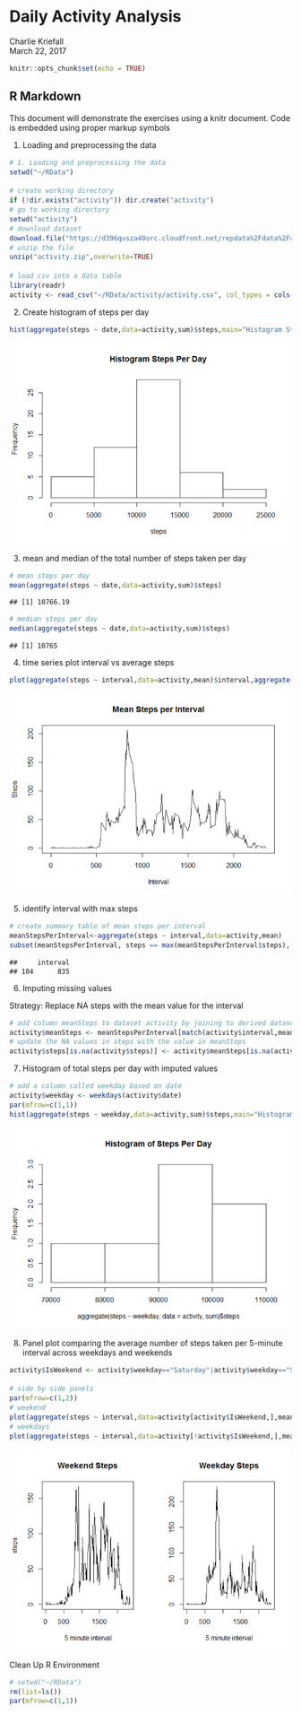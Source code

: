 # Daily Activity Analysis
Charlie Kriefall  
March 22, 2017  


```r
knitr::opts_chunk$set(echo = TRUE)
```

## R Markdown

This document will demonstrate the exercises using a knitr document.
Code is embedded using proper markup symbols

1. Loading and preprocessing the data


```r
# 1. Loading and preprocessing the data
setwd("~/RData")

# create working directory
if (!dir.exists("activity")) dir.create("activity")
# go to working directory
setwd("activity")
# download dataset
download.file("https://d396qusza40orc.cloudfront.net/repdata%2Fdata%2Factivity.zip",destfile="activity.zip")
# unzip the file
unzip("activity.zip",overwrite=TRUE)

# load csv into a data table
library(readr)
activity <- read_csv("~/RData/activity/activity.csv", col_types = cols(date = col_date(format = "%Y-%m-%d")))
```

2. Create histogram of steps per day


```r
hist(aggregate(steps ~ date,data=activity,sum)$steps,main="Histogram Steps Per Day",xlab="steps")
```

![](PA1_template_files/figure-html/unnamed-chunk-2-1.png)<!-- -->

3. mean and median of the total number of steps taken per day


```r
# mean steps per day
mean(aggregate(steps ~ date,data=activity,sum)$steps)
```

```
## [1] 10766.19
```

```r
# median steps per day
median(aggregate(steps ~ date,data=activity,sum)$steps)
```

```
## [1] 10765
```

4. time series plot interval vs average steps


```r
plot(aggregate(steps ~ interval,data=activity,mean)$interval,aggregate(steps ~ interval,data=activity,mean)$steps,type="l",xlab="Interval",ylab="Steps",main="Mean Steps per Interval")
```

![](PA1_template_files/figure-html/unnamed-chunk-4-1.png)<!-- -->

5. identify interval with max steps


```r
# create summary table of mean steps per interval
meanStepsPerInterval<-aggregate(steps ~ interval,data=activity,mean)
subset(meanStepsPerInterval, steps == max(meanStepsPerInterval$steps), select = c(interval))
```

```
##     interval
## 104      835
```

6. Imputing missing values

Strategy: Replace NA steps with the mean value for the interval


```r
# add column meanSteps to dataset activity by joining to derived dataset meanStepsPerInterval
activity$meanSteps <- meanStepsPerInterval[match(activity$interval,meanStepsPerInterval$interval),2]
# update the NA values in steps with the value in meanSteps
activity$steps[is.na(activity$steps)] <- activity$meanSteps[is.na(activity$steps)]
```

7. Histogram of total steps per day with imputed values


```r
# add a column called weekday based on date
activity$weekday <- weekdays(activity$date)
par(mfrow=c(1,1))
hist(aggregate(steps ~ weekday,data=activity,sum)$steps,main="Histogram of Steps Per Day")
```

![](PA1_template_files/figure-html/unnamed-chunk-7-1.png)<!-- -->

8. Panel plot comparing the average number of steps taken per 5-minute interval across weekdays and weekends


```r
activity$IsWeekend <- activity$weekday=="Saturday"|activity$weekday=="Sunday"

# side by side panels
par(mfrow=c(1,2))
# weekend
plot(aggregate(steps ~ interval,data=activity[activity$IsWeekend,],mean)$interval,aggregate(steps ~ interval,data=activity[activity$IsWeekend,],mean)$steps,type="l",xlab="5 minute interval",ylab="steps",main="Weekend Steps")
# weekdays
plot(aggregate(steps ~ interval,data=activity[!activity$IsWeekend,],mean)$interval,aggregate(steps ~ interval,data=activity[!activity$IsWeekend,],mean)$steps,type="l",xlab="5 minute interval",ylab="",main="Weekday Steps")
```

![](PA1_template_files/figure-html/unnamed-chunk-8-1.png)<!-- -->

Clean Up R Environment


```r
# setwd("~/RData")
rm(list=ls())
par(mfrow=c(1,1))
```


